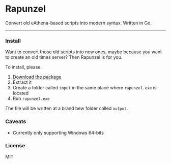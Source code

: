 # Rapunzel

Convert old eAthena-based scripts into modern syntax. Written in Go.

---

### Install

Want to convert those old scripts into new ones, maybe because you want to create an old times server?
Then Rapunzel is for you.

To install, please.

1. [Download the package](https://github.com/chiefGui/rapunzel/archive/master.zip)
2. Extract it
3. Create a folder called `input` in the same place where `rapunzel.exe` is located
4. Run `rapunzel.exe`

The file will be written at a brand bew folder called `output`.

### Caveats

- Currently only supporting Windows 64-bits

### License

MIT
